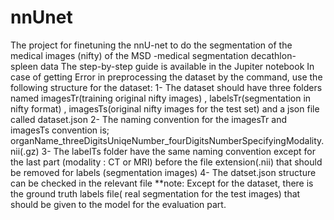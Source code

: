 # nnUnet
The project for finetuning the nnU-net to do the segmentation of the medical images (nifty) of the MSD -medical segmentation decathlon- spleen data
The step-by-step guide is available in the Jupiter notebook
In case of getting Error in preprocessing the dataset by the command, use the following structure for the dataset:
1- The dataset should have three folders named imagesTr(training original nifty images) , labelsTr(segmentation in nifty format) , imagesTs(original nifty images for the test set) and a json file called dataset.json
2- The naming convention for the imagesTr and imagesTs convention is; organName_threeDigitsUniqeNumber_fourDigitsNumberSpecifyingModality.nii(.gz)
3- The labelTs folder have the same naming convention except for the last part (modality : CT or MRI) before the file extension(.nii) that should be removed for labels (segmentation images)
4- The datset.json structure can be checked in the relevant file
**note:  Except for the dataset, there is the ground truth labels file( real segmentation for the test images) that should be given to the model for the evaluation part.
